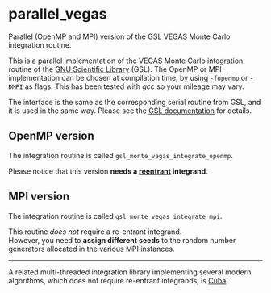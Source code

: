 # parallel_vegas
Parallel (OpenMP and MPI) version of the GSL VEGAS Monte Carlo integration routine.

This is a parallel implementation of the VEGAS Monte Carlo integration routine of the [GNU Scientific Library](https://www.gnu.org/software/gsl/) (GSL).
The OpenMP or MPI implementation can be chosen at compilation time, by using `-fopenmp` or `-DMPI` as flags. This has been tested with _gcc_ so your mileage may vary.

The interface is the same as the corresponding serial routine from GSL, and it is used in the same way. Please see the [GSL documentation](https://www.gnu.org/software/gsl/doc/html/montecarlo.html#vegas) for details.

## OpenMP version

The integration routine is called `gsl_monte_vegas_integrate_openmp`.

Please notice that this version **needs a [reentrant](https://en.wikipedia.org/wiki/Reentrancy_(computing)) integrand**.

## MPI version

The integration routine is called `gsl_monte_vegas_integrate_mpi`.

This routine *does not* require a re-entrant integrand.  
However, you need to **assign different seeds** to the random number generators allocated in the various MPI instances.

---

A related multi-threaded integration library implementing several modern algorithms, which does not require re-entrant integrands, is [Cuba](https://feynarts.de/cuba/).
